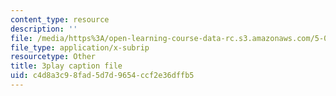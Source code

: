 ```yaml
---
content_type: resource
description: ''
file: /media/https%3A/open-learning-course-data-rc.s3.amazonaws.com/5-08j-biological-chemistry-ii-spring-2016/c4d8a3c98fad5d7d9654ccf2e36dffb5_noKXLhp6jbk.vtt
file_type: application/x-subrip
resourcetype: Other
title: 3play caption file
uid: c4d8a3c9-8fad-5d7d-9654-ccf2e36dffb5
---
```


